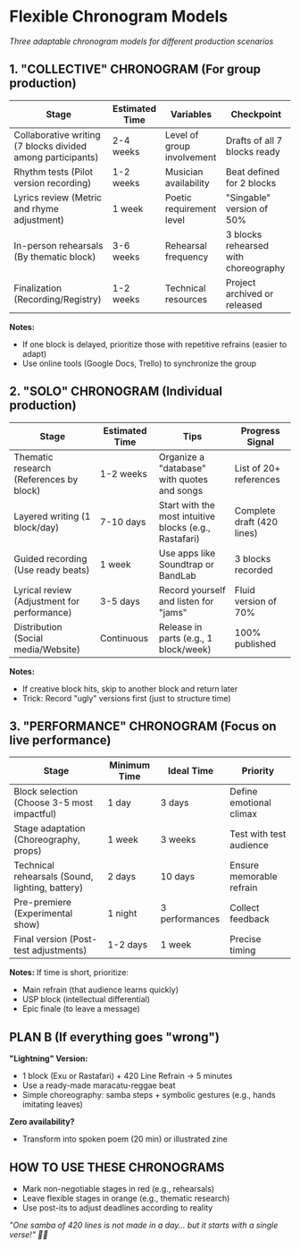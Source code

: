 # Flexible Chronogram Models

*Three adaptable chronogram models for different production scenarios*

## 1. "COLLECTIVE" CHRONOGRAM (For group production)

| Stage | Estimated Time | Variables | Checkpoint |
|-------|----------------|-----------|------------|
| Collaborative writing (7 blocks divided among participants) | 2-4 weeks | Level of group involvement | Drafts of all 7 blocks ready |
| Rhythm tests (Pilot version recording) | 1-2 weeks | Musician availability | Beat defined for 2 blocks |
| Lyrics review (Metric and rhyme adjustment) | 1 week | Poetic requirement level | "Singable" version of 50% |
| In-person rehearsals (By thematic block) | 3-6 weeks | Rehearsal frequency | 3 blocks rehearsed with choreography |
| Finalization (Recording/Registry) | 1-2 weeks | Technical resources | Project archived or released |

**Notes:**
- If one block is delayed, prioritize those with repetitive refrains (easier to adapt)
- Use online tools (Google Docs, Trello) to synchronize the group

## 2. "SOLO" CHRONOGRAM (Individual production)

| Stage | Estimated Time | Tips | Progress Signal |
|-------|----------------|------|----------------|
| Thematic research (References by block) | 1-2 weeks | Organize a "database" with quotes and songs | List of 20+ references |
| Layered writing (1 block/day) | 7-10 days | Start with the most intuitive blocks (e.g., Rastafari) | Complete draft (420 lines) |
| Guided recording (Use ready beats) | 1 week | Use apps like Soundtrap or BandLab | 3 blocks recorded |
| Lyrical review (Adjustment for performance) | 3-5 days | Record yourself and listen for "jams" | Fluid version of 70% |
| Distribution (Social media/Website) | Continuous | Release in parts (e.g., 1 block/week) | 100% published |

**Notes:**
- If creative block hits, skip to another block and return later
- Trick: Record "ugly" versions first (just to structure time)

## 3. "PERFORMANCE" CHRONOGRAM (Focus on live performance)

| Stage | Minimum Time | Ideal Time | Priority |
|-------|--------------|------------|----------|
| Block selection (Choose 3-5 most impactful) | 1 day | 3 days | Define emotional climax |
| Stage adaptation (Choreography, props) | 1 week | 3 weeks | Test with test audience |
| Technical rehearsals (Sound, lighting, battery) | 2 days | 10 days | Ensure memorable refrain |
| Pre-premiere (Experimental show) | 1 night | 3 performances | Collect feedback |
| Final version (Post-test adjustments) | 1-2 days | 1 week | Precise timing |

**Notes:**
If time is short, prioritize:
- Main refrain (that audience learns quickly)
- USP block (intellectual differential)
- Epic finale (to leave a message)

## PLAN B (If everything goes "wrong")
**"Lightning" Version:**
- 1 block (Exu or Rastafari) + 420 Line Refrain → 5 minutes
- Use a ready-made maracatu-reggae beat
- Simple choreography: samba steps + symbolic gestures (e.g., hands imitating leaves)

**Zero availability?**
- Transform into spoken poem (20 min) or illustrated zine

## HOW TO USE THESE CHRONOGRAMS
- Mark non-negotiable stages in red (e.g., rehearsals)
- Leave flexible stages in orange (e.g., thematic research)
- Use post-its to adjust deadlines according to reality

*"One samba of 420 lines is not made in a day... but it starts with a single verse!" 🌿🎶* 